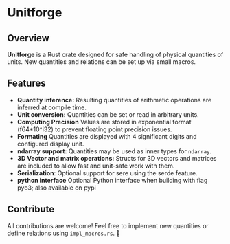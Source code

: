 # Unitforge

## Overview

**Unitforge** is a Rust crate designed for safe handling of physical quantities of units. New quantities and relations can be set up via small macros.

## Features

- **Quantity inference:** Resulting quantities of arithmetic operations are inferred at compile time.
- **Unit conversion:** Quantities can be set or read in arbitrary units.
- **Computing Precision** Values are stored in exponential format (f64*10^i32) to prevent floating point precision issues.
- **Formating** Quantities are displayed with 4 significant digits and configured display unit.
- **ndarray support:** Quantities may be used as inner types for `ndarray`.
- **3D Vector and matrix operations:** Structs for 3D vectors and matrices are included to allow fast and unit-safe work with them.
- **Serialization**: Optional support for sere using the serde feature.
- **python interface** Optional Python interface when building with flag pyo3; also available on pypi

## Contribute

All contributions are welcome! Feel free to implement new quantities or define relations using `impl_macros.rs`. 🚀
